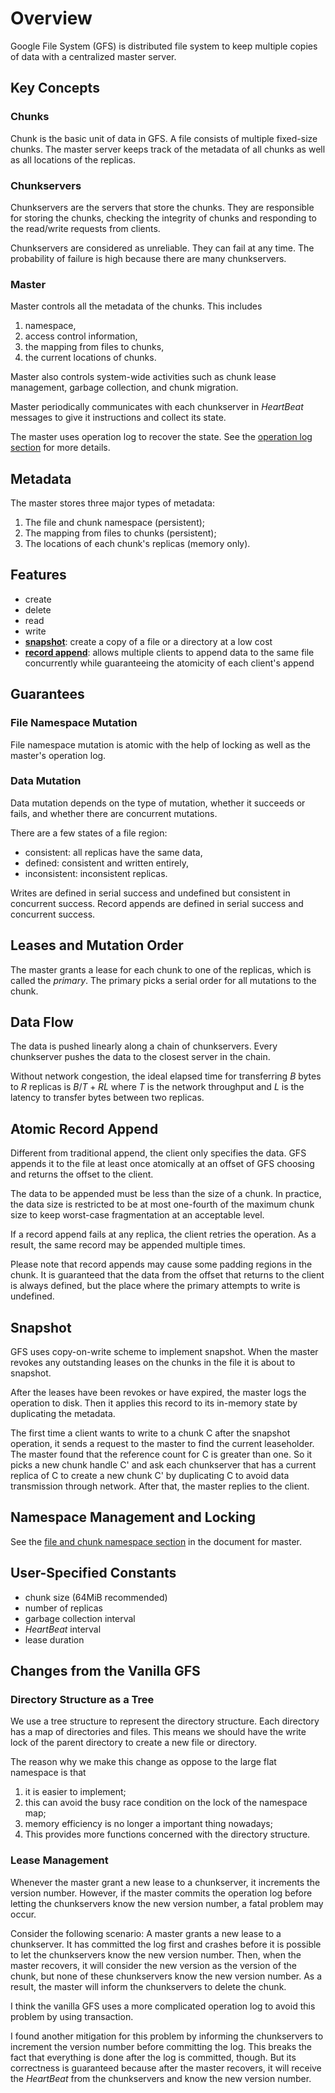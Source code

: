 # Overview

Google File System (GFS) is distributed file system to keep multiple copies of
data with a centralized master server.

## Key Concepts

### Chunks

Chunk is the basic unit of data in GFS. A file consists of multiple fixed-size
chunks. The master server keeps track of the metadata of all chunks as well as
all locations of the replicas.

### Chunkservers

Chunkservers are the servers that store the chunks. They are responsible for
storing the chunks, checking the integrity of chunks and responding to the
read/write requests from clients.

Chunkservers are considered as unreliable. They can fail at any time. The
probability of failure is high because there are many chunkservers.

### Master

Master controls all the metadata of the chunks. This includes
1. namespace,
2. access control information,
3. the mapping from files to chunks,
4. the current locations of chunks.

Master also controls system-wide activities such as chunk lease management,
garbage collection, and chunk migration.

Master periodically communicates with each chunkserver in *HeartBeat* messages
to give it instructions and collect its state.

The master uses operation log to recover the state. See the
[operation log section](master.md#operation-log) for more details.

## Metadata

The master stores three major types of metadata:

1. The file and chunk namespace (persistent);
2. The mapping from files to chunks (persistent);
3. The locations of each chunk's replicas (memory only).

## Features

- create
- delete
- read
- write
- [**snapshot**](#snapshot): create a copy of a file or a directory at a low
  cost
- [**record append**](#atomic-record-append): allows multiple clients to
  append data to the same file concurrently while guaranteeing the atomicity
  of each client's append

## Guarantees

### File Namespace Mutation

File namespace mutation is atomic with the help of locking as well as the
master's operation log.

### Data Mutation

Data mutation depends on the type of mutation, whether it succeeds or fails,
and whether there are concurrent mutations.

There are a few states of a file region:
- consistent: all replicas have the same data,
- defined: consistent and written entirely,
- inconsistent: inconsistent replicas.

Writes are defined in serial success and undefined but consistent in
concurrent success. Record appends are defined in serial success and
concurrent success.

## Leases and Mutation Order

The master grants a lease for each chunk to one of the replicas, which
is called the *primary*. The primary picks a serial order for all
mutations to the chunk.

## Data Flow

The data is pushed linearly along a chain of chunkservers. Every chunkserver
pushes the data to the closest server in the chain.

Without network congestion, the ideal elapsed time for transferring $B$ bytes
to $R$ replicas is $B/T+RL$ where $T$ is the network throughput and $L$ is the
latency to transfer bytes between two replicas.

## Atomic Record Append

Different from traditional append, the client only specifies the data. GFS
appends it to the file at least once atomically at an offset of GFS choosing
and returns the offset to the client.

The data to be appended must be less than the size of a chunk. In practice,
the data size is restricted to be at most one-fourth of the maximum chunk size
to keep worst-case fragmentation at an acceptable level.

If a record append fails at any replica, the client retries the operation. As
a result, the same record may be appended multiple times.

Please note that record appends may cause some padding regions in the chunk.
It is guaranteed that the data from the offset that returns to the client is
always defined, but the place where the primary attempts to write is undefined.

## Snapshot

GFS uses copy-on-write scheme to implement snapshot. When the master revokes
any outstanding leases on the chunks in the file it is about to snapshot.

After the leases have been revokes or have expired, the master logs the
operation to disk. Then it applies this record to its in-memory state by
duplicating the metadata.

The first time a client wants to write to a chunk C after the snapshot
operation, it sends a request to the master to find the current leaseholder.
The master found that the reference count for C is greater than one. So
it picks a new chunk handle C' and ask each chunkserver that has a current
replica of C to create a new chunk C' by duplicating C to avoid data
transmission through network. After that, the master replies to the client.

## Namespace Management and Locking

See the [file and chunk namespace section](master.md#namespace-management)
in the document for master.

## User-Specified Constants

- chunk size (64MiB recommended)
- number of replicas
- garbage collection interval
- *HeartBeat* interval
- lease duration

## Changes from the Vanilla GFS

### Directory Structure as a Tree

We use a tree structure to represent the directory structure. Each directory
has a map of directories and files. This means we should have the write lock
of the parent directory to create a new file or directory.

The reason why we make this change as oppose to the large flat namespace is
that
1. it is easier to implement;
2. this can avoid the busy race condition on the lock of the namespace map;
3. memory efficiency is no longer a important thing nowadays;
4. This provides more functions concerned with the directory structure.

### Lease Management

Whenever the master grant a new lease to a chunkserver, it increments the
version number. However, if the master commits the operation log before
letting the chunkservers know the new version number, a fatal problem may
occur.

Consider the following scenario:
A master grants a new lease to a chunkserver. It has committed the log first
and crashes before it is possible to let the chunkservers know the new version
number. Then, when the master recovers, it will consider the new version as
the version of the chunk, but none of these chunkservers know the new version
number. As a result, the master will inform the chunkservers to delete the
chunk.

I think the vanilla GFS uses a more complicated operation log to avoid this
problem by using transaction.

I found another mitigation for this problem by informing the chunkservers to
increment the version number before committing the log. This breaks the
fact that everything is done after the log is committed, though. But its
correctness is guaranteed because after the master recovers, it will
receive the *HeartBeat* from the chunkservers and know the new version
number.
